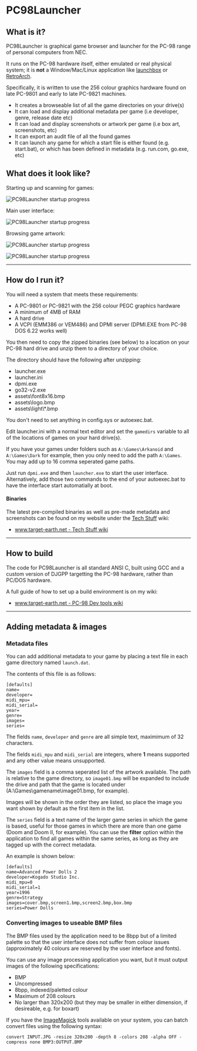 # PC98Launcher

## What is it?

PC98Launcher is graphical game browser and launcher for the PC-98 range of personal computers from NEC.

It runs on the PC-98 hardware itself, either emulated or real physical system; it is __not__ a Window/Mac/Linux application like [launchbox](https://www.launchbox-app.com/) or [RetroArch](https://github.com/libretro/RetroArch).

Specifically, it is written to use the 256 colour graphics hardware found on late PC-9801 and early to late PC-9821 machines.

   * It creates a browseable list of all the game directories on your drive(s)
   * It can load and display additional metadata per game (i.e developer, genre, release date etc)
   * It can load and display screenshots or artwork per game (i.e box art, screenshots, etc)
   * It can export an audit file of all the found games
   * It can launch any game for which a start file is either found (e.g. start.bat), or which has been defined in metadata (e.g. run.com, go.exe, etc)

## What does it look like?

Starting up and scanning for games:

![PC98Launcher startup progress](git/git_what_1.png)

Main user interface:

![PC98Launcher startup progress](git/git_what_2.png)

Browsing game artwork:

![PC98Launcher startup progress](git/git_what_3.png)

![PC98Launcher startup progress](git/git_what_4.png)

----

## How do I run it?

You will need a system that meets these requirements:

   * A PC-9801 or PC-9821 with the 256 colour PEGC graphics hardware
   * A minimum of 4MB of RAM
   * A hard drive
   * A VCPI (EMM386 or VEM486) and DPMI server (DPMI.EXE from PC-98 DOS 6.22 works well)

You then need to copy the zipped binaries (see below) to a location on your PC-98 hard drive and unzip them to a directory of your choice.

The directory should have the following after unzipping:

   * launcher.exe
   * launcher.ini
   * dpmi.exe
   * go32-v2.exe
   * assets\font8x16.bmp
   * assets\logo.bmp
   * assets\light\\*.bmp

You don't need to set anything in config.sys or autoexec.bat.

Edit launcher.ini with a normal text editor and set the `gamedirs` variable to all of the locations of games on your hard drive(s).

If you have your games under folders such as `A:\Games\Arkanoid` and `A:\Games\Dark` for example, then you only need to add the path `A:\Games`. You may add up to 16 comma seperated game paths.

Just run `dpmi.exe` and then `launcher.exe` to start the user interface. Alternatively, add those two commands to the end of your autoexec.bat to have the interface start automatially at boot.


#### Binaries

The latest pre-compiled binaries as well as pre-made metadata and screenshots can be found on my website under the [Tech Stuff](https://www.target-earth.net/wiki/doku.php?id=blog:tech#retro_computing_gaming) wiki:

   * [www.target-earth.net - Tech Stuff wiki](https://www.target-earth.net/wiki/doku.php?id=blog:tech)

----

## How to build

The code for PC98Launcher is all standard ANSI C, built using GCC and a custom version of DJGPP targetting the PC-98 hardware, rather than PC/DOS hardware.

A full guide of how to set up a build environment is on my wiki:

   * [www.target-earth.net - PC-98 Dev tools wiki](https://www.target-earth.net/wiki/doku.php?id=blog:pc98_devtools)


----

## Adding metadata & images


### Metadata files

You can add additional metadata to your game by placing a text file in each game directory named `launch.dat`.

The contents of this file is as follows:

```
[defaults]
name=
developer=
midi_mpu=
midi_serial=
year=
genre=
images=
series=

```

The fields `name`, `developer` and `genre` are all simple text, maximimum of 32 characters.

The fields `midi_mpu` and `midi_serial` are integers, where __1__ means supported and any other value means unsupported.

The `images` field is a comma seperated list of the artwork available. The path is relative to the game directory, so `image01.bmp` will be expanded to include the drive and path that the game is located under (A:\Games\gamename\image01.bmp, for example).

Images will be shown in the order they are listed, so place the image you want shown by default as the first item in the list.

The `series` field is a text name of the larger game series in which the game is based, useful for those games in which there are more than one game (Doom and Doom II, for example). You can use the __filter__ option within the application to find all games within the same series, as long as they are tagged up with the correct metadata.

An example is shown below:

```
[defaults]
name=Advanced Power Dolls 2
developer=Kogado Studio Inc.
midi_mpu=0
midi_serial=1
year=1996
genre=Strategy
images=cover.bmp,screen1.bmp,screen2.bmp,box.bmp
series=Power Dolls

```


### Converting images to useable BMP files

The BMP files used by the application need to be 8bpp but of a limited palette so that the user interface does not suffer from colour issues (approximately 40 colours are reserved by the user interface and fonts).

You can use any image processing application you want, but it must output images of the following specifications:

   * BMP
   * Uncompressed
   * 8bpp, indexed/paletted colour
   * Maximum of 208 colours
   * No larger than 320x200 (but they may be smaller in either dimension, if desireable, e.g. for boxart)


If you have the [ImageMagick](https://www.imagemagick.org/) tools available on your system, you can batch convert files using the following syntax:

```
convert INPUT.JPG -resize 320x200 -depth 8 -colors 208 -alpha OFF -compress none BMP3:OUTPUT.BMP
```